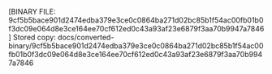 [BINARY FILE: 9cf5b5bace901d2474edba379e3ce0c0864ba271d02bc85b1f54ac00fb01b0f3dc09e064d8e3ce164ee70cf612ed0c43a93af23e6879f3aa70b9947a7846]
Stored copy: docs/converted-binary/9cf5b5bace901d2474edba379e3ce0c0864ba271d02bc85b1f54ac00fb01b0f3dc09e064d8e3ce164ee70cf612ed0c43a93af23e6879f3aa70b9947a7846
